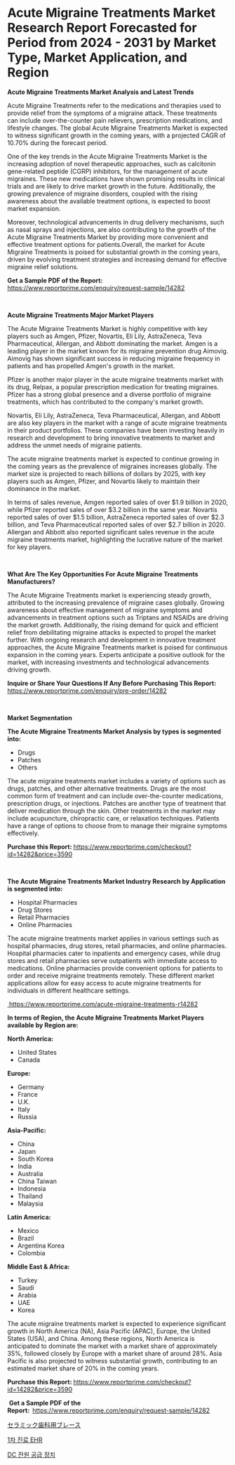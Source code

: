<p><h1>Acute Migraine Treatments Market Research Report Forecasted for Period from 2024 -  2031 by Market Type, Market Application, and Region</h1></p><p><strong>Acute Migraine Treatments Market Analysis and Latest Trends</strong></p>
<p><p>Acute Migraine Treatments refer to the medications and therapies used to provide relief from the symptoms of a migraine attack. These treatments can include over-the-counter pain relievers, prescription medications, and lifestyle changes. The global Acute Migraine Treatments Market is expected to witness significant growth in the coming years, with a projected CAGR of 10.70% during the forecast period.</p><p>One of the key trends in the Acute Migraine Treatments Market is the increasing adoption of novel therapeutic approaches, such as calcitonin gene-related peptide (CGRP) inhibitors, for the management of acute migraines. These new medications have shown promising results in clinical trials and are likely to drive market growth in the future. Additionally, the growing prevalence of migraine disorders, coupled with the rising awareness about the available treatment options, is expected to boost market expansion.</p><p>Moreover, technological advancements in drug delivery mechanisms, such as nasal sprays and injections, are also contributing to the growth of the Acute Migraine Treatments Market by providing more convenient and effective treatment options for patients.Overall, the market for Acute Migraine Treatments is poised for substantial growth in the coming years, driven by evolving treatment strategies and increasing demand for effective migraine relief solutions.</p></p>
<p><strong>Get a Sample PDF of the Report:&nbsp;</strong> <a href="https://www.reportprime.com/enquiry/request-sample/14282">https://www.reportprime.com/enquiry/request-sample/14282</a></p>
<p>&nbsp;</p>
<p><strong>Acute Migraine Treatments Major Market Players</strong></p>
<p><p>The Acute Migraine Treatments Market is highly competitive with key players such as Amgen, Pfizer, Novartis, Eli Lily, AstraZeneca, Teva Pharmaceutical, Allergan, and Abbott dominating the market. Amgen is a leading player in the market known for its migraine prevention drug Aimovig. Aimovig has shown significant success in reducing migraine frequency in patients and has propelled Amgen's growth in the market.</p><p>Pfizer is another major player in the acute migraine treatments market with its drug, Relpax, a popular prescription medication for treating migraines. Pfizer has a strong global presence and a diverse portfolio of migraine treatments, which has contributed to the company's market growth.</p><p>Novartis, Eli Lily, AstraZeneca, Teva Pharmaceutical, Allergan, and Abbott are also key players in the market with a range of acute migraine treatments in their product portfolios. These companies have been investing heavily in research and development to bring innovative treatments to market and address the unmet needs of migraine patients.</p><p>The acute migraine treatments market is expected to continue growing in the coming years as the prevalence of migraines increases globally. The market size is projected to reach billions of dollars by 2025, with key players such as Amgen, Pfizer, and Novartis likely to maintain their dominance in the market.</p><p>In terms of sales revenue, Amgen reported sales of over $1.9 billion in 2020, while Pfizer reported sales of over $3.2 billion in the same year. Novartis reported sales of over $1.5 billion, AstraZeneca reported sales of over $2.3 billion, and Teva Pharmaceutical reported sales of over $2.7 billion in 2020. Allergan and Abbott also reported significant sales revenue in the acute migraine treatments market, highlighting the lucrative nature of the market for key players.</p></p>
<p>&nbsp;</p>
<p><strong>What Are The Key Opportunities For Acute Migraine Treatments Manufacturers?</strong></p>
<p><p>The Acute Migraine Treatments market is experiencing steady growth, attributed to the increasing prevalence of migraine cases globally. Growing awareness about effective management of migraine symptoms and advancements in treatment options such as Triptans and NSAIDs are driving the market growth. Additionally, the rising demand for quick and efficient relief from debilitating migraine attacks is expected to propel the market further. With ongoing research and development in innovative treatment approaches, the Acute Migraine Treatments market is poised for continuous expansion in the coming years. Experts anticipate a positive outlook for the market, with increasing investments and technological advancements driving growth.</p></p>
<p><strong>Inquire or Share Your Questions If Any Before Purchasing This Report:</strong> <a href="https://www.reportprime.com/enquiry/pre-order/14282">https://www.reportprime.com/enquiry/pre-order/14282</a></p>
<p>&nbsp;</p>
<p><strong>Market Segmentation</strong></p>
<p><strong>The Acute Migraine Treatments Market Analysis by types is segmented into:</strong></p>
<p><ul><li>Drugs</li><li>Patches</li><li>Others</li></ul></p>
<p><p>The acute migraine treatments market includes a variety of options such as drugs, patches, and other alternative treatments. Drugs are the most common form of treatment and can include over-the-counter medications, prescription drugs, or injections. Patches are another type of treatment that deliver medication through the skin. Other treatments in the market may include acupuncture, chiropractic care, or relaxation techniques. Patients have a range of options to choose from to manage their migraine symptoms effectively.</p></p>
<p><strong>Purchase this Report:&nbsp;</strong><a href="https://www.reportprime.com/checkout?id=14282&price=3590">https://www.reportprime.com/checkout?id=14282&price=3590</a></p>
<p>&nbsp;</p>
<p><strong>The Acute Migraine Treatments Market Industry Research by Application is segmented into:</strong></p>
<p><ul><li>Hospital Pharmacies</li><li>Drug Stores</li><li>Retail Pharmacies</li><li>Online Pharmacies</li></ul></p>
<p><p>The acute migraine treatments market applies in various settings such as hospital pharmacies, drug stores, retail pharmacies, and online pharmacies. Hospital pharmacies cater to inpatients and emergency cases, while drug stores and retail pharmacies serve outpatients with immediate access to medications. Online pharmacies provide convenient options for patients to order and receive migraine treatments remotely. These different market applications allow for easy access to acute migraine treatments for individuals in different healthcare settings.</p></p>
<p><a href="https://www.reportprime.com/acute-migraine-treatments-r14282">&nbsp;https://www.reportprime.com/acute-migraine-treatments-r14282</a></p>
<p><strong>In terms of Region, the Acute Migraine Treatments Market Players available by Region are:</strong></p>
<p>
    <p> <strong> North America: </strong>
        <ul>
            <li>United States</li>
            <li>Canada</li>
        </ul>
        </p> 
    <p> <strong> Europe: </strong>
        <ul>
            <li>Germany</li>
            <li>France</li>
            <li>U.K.</li>
            <li>Italy</li>
            <li>Russia</li>
        </ul>
        </p> 
    <p> <strong> Asia-Pacific: </strong>
        <ul>
            <li>China</li>
            <li>Japan</li>
            <li>South Korea</li>
            <li>India</li>
            <li>Australia</li>
            <li>China Taiwan</li>
            <li>Indonesia</li>
            <li>Thailand</li>
            <li>Malaysia</li>
        </ul>
        </p> 
    <p> <strong> Latin America: </strong>
        <ul>
            <li>Mexico</li>
            <li>Brazil</li>
            <li>Argentina Korea</li>
            <li>Colombia</li>
        </ul>
        </p> 
    <p> <strong> Middle East & Africa: </strong>
        <ul>
            <li>Turkey</li>
            <li>Saudi</li>
            <li>Arabia</li>
            <li>UAE</li>
            <li>Korea</li>
        </ul>
    </p>
    </p>
<p><p>The acute migraine treatments market is expected to experience significant growth in North America (NA), Asia Pacific (APAC), Europe, the United States (USA), and China. Among these regions, North America is anticipated to dominate the market with a market share of approximately 35%, followed closely by Europe with a market share of around 28%. Asia Pacific is also projected to witness substantial growth, contributing to an estimated market share of 20% in the coming years.</p></p>
<p><strong>Purchase this Report: </strong><a href="https://www.reportprime.com/checkout?id=14282&price=3590">https://www.reportprime.com/checkout?id=14282&price=3590</a></p>
<p>&nbsp;<strong>Get a Sample PDF of the Report:&nbsp;&nbsp;</strong><a href="https://www.reportprime.com/enquiry/request-sample/14282">https://www.reportprime.com/enquiry/request-sample/14282</a></p>
<p><strong></strong></p>
<p><p><a href="https://medium.com/@amehdzmay/%E3%82%BB%E3%83%A9%E3%83%9F%E3%83%83%E3%82%AF%E6%AD%AF%E7%A7%91%E3%83%96%E3%83%AC%E3%83%BC%E3%82%B9%E5%B8%82%E5%A0%B4%E3%81%AF-2031%E5%B9%B4%E3%81%BE%E3%81%A7%E3%81%AE%E5%B8%82%E5%A0%B4%E3%82%B7%E3%82%A7%E3%82%A2-%E8%A6%8F%E6%A8%A1-%E4%BA%88%E6%B8%AC%E3%81%AB%E7%84%A6%E7%82%B9%E3%82%92%E5%BD%93%E3%81%A6%E3%81%A6%E3%81%84%E3%81%BE%E3%81%99-15ba0fa43453">セラミック歯科用ブレース</a></p><p><a href="https://medium.com/@ralphyjames/%EC%A3%BC%EC%9A%94-%EC%A7%84%EB%A3%8C%EC%9A%A9-ehr-%EC%8B%9C%EC%9E%A5-%EC%9C%A0%ED%98%95-%EC%9D%91%EC%9A%A9-%EB%B0%8F-%EC%A7%80%EB%A6%AC%EC%97%90-%EB%8C%80%ED%95%9C-%ED%8F%AC%EA%B4%84%EC%A0%81-%ED%8F%89%EA%B0%80-73e77d398c7a">1차 진료 EHR</a></p><p><a href="https://medium.com/@marymorgan1939/dc-%EC%A0%84%EC%9B%90-%EA%B3%B5%EA%B8%89-%EC%8B%9C%EC%9E%A5-%EB%B6%84%EC%84%9D-%ED%95%B4%EB%8B%B9-cagr-%EC%8B%9C%EC%9E%A5-%EC%84%B8%EB%B6%84%ED%99%94-%EB%B0%8F-%EC%84%B8%EA%B3%84-%EC%82%B0%EC%97%85-%EA%B0%9C%EC%9A%94-4d28a1f7a113">DC 전원 공급 장치</a></p></p>